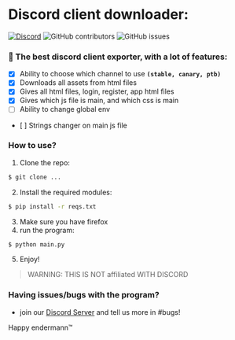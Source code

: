 # Discord client downloader: 

[![Discord](https://img.shields.io/discord/1163446455005102181?style=for-the-badge&color=%235562EA)](https://discord.gg/uduJP4BvKZ)
 ![GitHub contributors](https://img.shields.io/github/contributors/happyendermangit/discord-client-downloader?style=for-the-badge) ![GitHub issues](https://img.shields.io/github/issues/happyendermangit/discord-client-downloader?style=for-the-badge)

### 🚀 The best discord client exporter, with a lot of features: 

- [x] Ability to choose which channel to use **``(stable, canary, ptb)``**
- [x] Downloads all assets from html files  
- [x] Gives all html files, login, register, app html files
- [x] Gives which js file is main, and which css is main 
- [ ] Ability to change global env 
- [ ] Strings changer on main js file

### How to use?

1. Clone the repo:
```sh 
$ git clone ...
```
2. Install the required modules:
```sh 
$ pip install -r reqs.txt
```
3. Make sure you have firefox
4. run the program: 
```sh 
$ python main.py
```
5. Enjoy!


> WARNING: THIS IS NOT affiliated WITH DISCORD

### Having issues/bugs with the program? 
- join our [Discord Server](https://discord.gg/2FFHHqJXvm) and tell us more in #bugs!


Happy endermann™️
